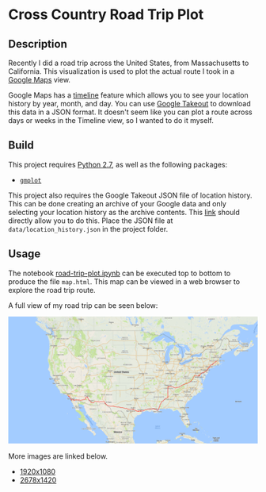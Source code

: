 Cross Country Road Trip Plot
==========================

## Description
Recently I did a road trip across the United States, from Massachusetts to California. This visualization is used to plot the actual route I took in a [Google Maps](https://www.google.com/maps) view.

Google Maps has a [timeline](https://www.google.com/maps/timeline) feature which allows you to see your location history by year, month, and day. You can use [Google Takeout](https://takeout.google.com/settings/takeout) to download this data in a JSON format. It doesn't seem like you can plot a route across days or weeks in the Timeline view, so I wanted to do it myself.

## Build
This project requires [Python 2.7](https://www.python.org/download/releases/2.7/), as well as the following packages:

* [`gmplot`](https://github.com/vgm64/gmplot)

This project also requires the Google Takeout JSON file of location history. This can be done creating an archive of your Google data and only selecting your location history as the archive contents. This [link](https://takeout.google.com/settings/takeout/custom/location_history?hl=en&gl=US&expflags) should directly allow you to do this. Place the JSON file at `data/location_history.json` in the project folder.

## Usage
The notebook [road-trip-plot.ipynb](road-trip-plot.ipynb) can be executed top to bottom to produce the file `map.html`. This map can be viewed in a web browser to explore the road trip route.

A full view of my road trip can be seen below:

![1920x1080](img/road-trip-1920x1080.png)

More images are linked below.

* [1920x1080](img/road-trip-1920x1080.png)
* [2678x1420](img/road-trip-2678x1420.png)
